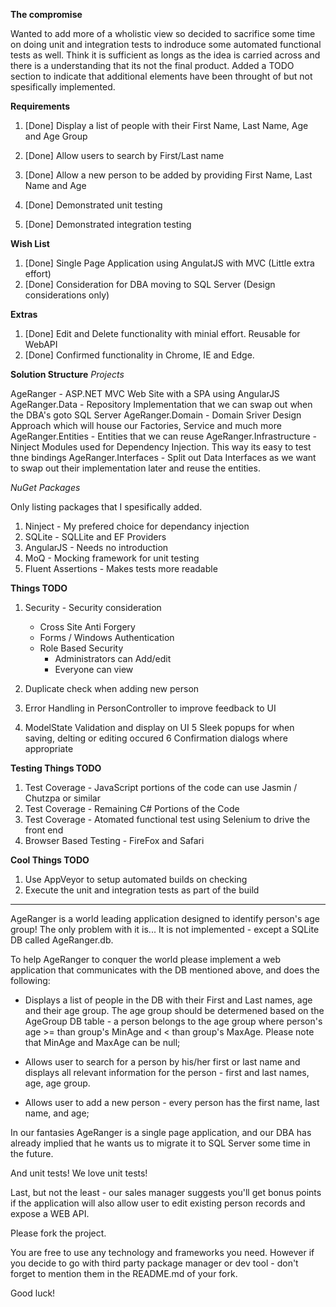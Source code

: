 **The compromise**

Wanted to add more of a wholistic view so decided to sacrifice some time on doing unit and integration tests to indroduce some automated functional tests as well. Think it is sufficient as longs as the idea is carried across and there is a understanding that its not the final product. Added a TODO section to indicate that additional elements have been throught of but not spesifically implemented.

**Requirements**

1. [Done] Display a list of people with their First Name, Last Name, Age and Age Group
2. [Done] Allow users to search by First/Last name
3. [Done] Allow a new person to be added by providing First Name, Last Name and Age

4. [Done] Demonstrated unit testing
5. [Done] Demonstrated integration testing

**Wish List**

1. [Done] Single Page Application using AngulatJS with MVC (Little extra effort)
2. [Done] Consideration for DBA moving to SQL Server (Design considerations only)

**Extras**

1. [Done] Edit and Delete functionality with minial effort. Reusable for WebAPI 
2. [Done] Confirmed functionality in Chrome, IE and Edge. 

**Solution Structure**
*Projects*

AgeRanger - ASP.NET MVC Web Site with a SPA using AngularJS
AgeRanger.Data - Repository Implementation that we can swap out when the DBA's goto SQL Server
AgeRanger.Domain - Domain Sriver Design Approach which will house our Factories, Service and much more
AgeRanger.Entities - Entities that we can reuse
AgeRanger.Infrastructure - Ninject Modules used for Dependency Injection. This way its easy to test thne bindings
AgeRanger.Interfaces - Split out Data Interfaces as we want to swap out their implementation later and reuse the entities.

*NuGet Packages*

Only listing packages that I spesifically added.

1. Ninject - My prefered choice for dependancy injection
2. SQLite - SQLLite and EF Providers
3. AngularJS - Needs no introduction
4. MoQ - Mocking framework for unit testing
5. Fluent Assertions - Makes tests more readable

**Things TODO**

1. Security - Security consideration
	- Cross Site Anti Forgery
	- Forms / Windows Authentication
	- Role Based Security 
		- Administrators can Add/edit
		- Everyone can view

2. Duplicate check when adding new person
3. Error Handling in PersonController to improve feedback to UI
4. ModelState Validation and display on UI
5 Sleek popups for when saving, delting or editing occured
6 Confirmation dialogs where appropriate

**Testing Things TODO**

1. Test Coverage - JavaScript portions of the code can use Jasmin / Chutzpa or similar
2. Test Coverage - Remaining C# Portions of the Code
3. Test Coverage - Atomated functional test using Selenium to drive the front end
4. Browser Based Testing - FireFox and Safari

**Cool Things TODO**

1. Use AppVeyor to setup automated builds on checking
2. Execute the unit and integration tests as part of the build

-----------------------------------------------

AgeRanger is a world leading application designed to identify person's age group!
The only problem with it is... It is not implemented - except a SQLite DB called AgeRanger.db.

To help AgeRanger to conquer the world please implement a web application that communicates with the DB mentioned above, 
and does the following:

 - Displays a list of people in the DB with their First and Last names, age and their age group. 
	The age group should be determened based on the AgeGroup DB table - a person belongs to the age group where person's 
	age >= 	than group's MinAge and < than group's MaxAge. Please note that MinAge and MaxAge can be null;

 - Allows user to search for a person by his/her first or last name and displays all relevant information for the person - 
	first and last names, age, age group.

 - Allows user to add a new person - every person has the first name, last name, and age;
 
In our fantasies AgeRanger is a single page application, and our DBA has already implied that he wants us to migrate 
	it to SQL Server some time in the future.

And unit tests! We love unit tests!

Last, but not the least - our sales manager suggests you'll get bonus points if the application will also allow 
user to edit existing person records and expose a WEB API.

Please fork the project.

You are free to use any technology and frameworks you need. However if you decide to go with third party package 
	manager or dev tool - don't forget to mention them in the README.md of your fork.

Good luck!